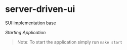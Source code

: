 # server-driven-ui
SUI implementation base


*Starting Application*
  > Note: To start the application simply run `make start`